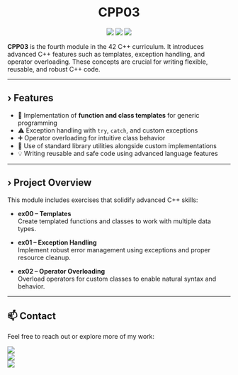 <h1 align="center"> 
	CPP03
</h1>

<p align="center">
	<img src="https://img.shields.io/badge/Language-C++-blue?style=flat-square"/>
	<img src="https://img.shields.io/badge/Level-42%20Module%2003-green?style=flat-square"/>
	<img src="https://img.shields.io/badge/Focus-Templates%20%7C%20Exceptions%20%7C%20Operator%20Overloading-orange?style=flat-square"/>
</p>

**CPP03** is the fourth module in the 42 C++ curriculum. It introduces advanced C++ features such as templates, exception handling, and operator overloading. These concepts are crucial for writing flexible, reusable, and robust C++ code.

---

## › Features
- 📐 Implementation of **function and class templates** for generic programming  
- ⚠️ Exception handling with `try`, `catch`, and custom exceptions  
- ➕ Operator overloading for intuitive class behavior  
- 🧰 Use of standard library utilities alongside custom implementations  
- 💡 Writing reusable and safe code using advanced language features

---

## › Project Overview

This module includes exercises that solidify advanced C++ skills:

- **ex00 – Templates**  
  Create templated functions and classes to work with multiple data types.

- **ex01 – Exception Handling**  
  Implement robust error management using exceptions and proper resource cleanup.

- **ex02 – Operator Overloading**  
  Overload operators for custom classes to enable natural syntax and behavior.

---

## 📫 Contact

Feel free to reach out or explore more of my work:

[<img src="https://img.shields.io/badge/LinkedIn-0077B5?style=flat-square&logo=linkedin&logoColor=white"/>](https://www.linkedin.com/in/aitor-guinea-961635348/)  
[<img src="https://img.shields.io/badge/GitHub-aguinea1-black?style=flat-square&logo=github"/>](https://github.com/aguinea1)  
[<img src="https://img.shields.io/badge/Email-guineaitor36@gmail.com-red?style=flat-square&logo=gmail&logoColor=white"/>](mailto:guineaitor36@gmail.com)

